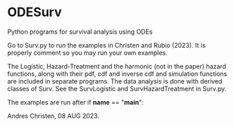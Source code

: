 # ODESurv
Python programs for survival analysis using ODEs 

Go to Surv.py to run the examples in Christen and Rubio (2023).  It is properly comment so you may run your own examples.

The Logistic, Hazard-Treatment and the harmonic (not in the paper) hazard functions, along with their pdf, cdf and inverse cdf and simulation
functions are included in separate programs.  The data analysis is done with derived classes of Surv.  See the SurvLogistic and SurvHazardTreatment
in Surv.py.

The examples are run after if __name__ == "__main__":

Andres Christen, 08 AUG 2023.


